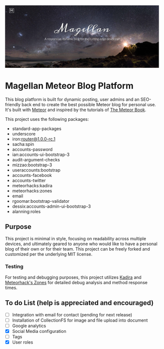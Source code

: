 ![](/public/images/screenshot.png)

# Magellan Meteor Blog Platform

This blog platform is built for dynamic posting, user admins and an SEO-friendly back end to create the best possible Meteor blog for personal use.
It's built with [Meteor](http://meteor.com) and inspired by the tutorials of [The Meteor Book](http://themeteorbook.com).

This project uses the following packages:

- standard-app-packages
- underscore
- iron:router@1.0.0-rc.1
- sacha:spin
- accounts-password
- ian:accounts-ui-bootstrap-3
- audit-argument-checks
- mizzao:bootstrap-3
- useraccounts:bootstrap
- accounts-facebook
- accounts-twitter
- meteorhacks:kadira
- meteorhacks:zones
- email
- rgoomar:bootstrap-validator
- dessix:accounts-admin-ui-bootstrap-3
- alanning:roles


## Purpose

This project is minimal in style, focusing on readability across multiple devices, and ultimately geared to anyone who would like to have a personal blog of their own or for their team. This project can be freely forked and customized per the underlying MIT license.

### Testing
For testing and debugging purposes, this project utilizes [Kadira](https://kadira.io) and [Meteorhack's Zones](https://github.com/angular/zone.js) for detailed debug analysis and method response times.


## To do List (help is appreciated and encouraged)

- [ ] Integration with email for contact (pending for next release)
- [ ] Installation of CollectionFS for image and file upload into document
- [ ] Google analytics
- [x] Social Media configuration
- [ ] Tags
- [x] User roles
